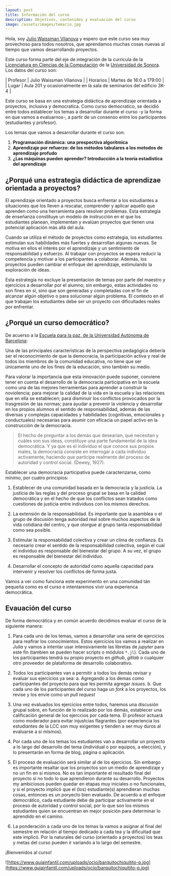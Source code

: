 ```yaml
---
layout: post
title: Información del curso
description: Objetivos, contenidos y evaluación del curso
image: /assets/images/temario.jpg
---
```


Hola, soy [Julio Waissman
Vilanova](http://mat.uson.mx/~juliowaissman/) y espero que este curso
sea muy provechoso para todos nosotros, que aprendamos muchas cosas
nuevas al tiempo que vamos desarrollando proyectos.

Este curso forma parte del eje de integración de la curricula de la
[Licenciatura en Ciencias de la Computación](http://cc.mat.uson.mx) de
la [Universidad de Sonora](http://www.uson.mx). Los datos del curso
son:

| Profesor   | Julio Waissman Vilanova                                              |
| Horarios   | Martes de 16:0 a 179:00                                              |
| Lugar      | Aula 201 y ocasionalmente en la sala de seminarios del edificio 3K-4 |

Este curso se basa en una estrategia didáctica de aprendizaje
orientada a proyectos, inclusiva y democratica. Como curso
democratico, se decidió entre todos establecer los temas a desarrollar
durante el curso -y la forma en que vamos a evaluarnos-, a partir de
un consenso entre los participantes (estudiantes y profesor).

Los temas que vamos a desarrollar durante el curso son:

1. **Programación dinámica: una prespectiva algorítmica**
2. **Aprendizaje por refuerzo: de los métodos tabulares a los metodos de aprendizaje profudo**
3. **¿Las máquinas pueden aprender? Introducción a la teoría estadística del aprendizaje**

## ¿Porqué una estrategia didáctica de aprendizae orientada a proyectos?

El aprendizaje orientado a proyectos busca enfrentar a los estudiantes
a situaciones que los lleven a rescatar, comprender y aplicar aquello
que aprenden como una herramienta para resolver problemas. Esta
estrategia de enseñanza constituye un modelo de instrucción en el que
los estudiantes planean, implementan y evalúan proyectos que tienen
una potencial aplicación más allá del aula.

Cuando se utiliza el método de proyectos como estrategia, los
estudiantes estimulan sus habilidades más fuertes y desarrollan
algunas nuevas. Se motiva en ellos el interés por el aprendizaje y un
sentimiento de responsabilidad y esfuerzo. Al trabajar con proyectos
se espera reducir la competencia y motivar a los participantes a
colaborar. Además, los proyectos pueden cambiar el enfoque del
aprendizaje, estimulando la exploración de ideas.

Esta estrategia no excluye la presentacion de temas por parte del
maestro y ejercicios a desarrollar por el alumno; sin embargo, estas
actividades no son fines en sí, sino que son generadas y completadas
con el fin de alcanzar algún objetivo o para solucionar algún
problema. El contexto en el que trabajan los estudiantes debe ser un
proyecto con dificultades reales por enfrentar.

## ¿Porqué un curso democrático?

De acuerso a la [Escuela para la paz, de la Universidad Autónoma de
Barcelona](http://escolapau.uab.cat/index.php?lang=es):

Una de las principales características de la perspectiva pedagógica
debería ser el reconocimiento de que la democracia, la participación
activa y real de todos los miembros de la comunidad educativa, no
tiene que ser únicamente uno de los fines de la educación, sino
también su medio.

Para valorar la importancia que esta innovación puede suponer,
conviene tener en cuenta el desarrollo de la democracia participativa
en la escuela como una de las mejores herramientas para aprender a
construir la noviolencia; para mejorar la calidad de la vida en la
escuela y las relaciones que en ella se establecen; para disminuir los
conflictos provocados por la trasgresión de las normas; para ayudar a
prevenir la violencia y desarrollar en los propios alumnos el sentido
de responsabilidad, además de las diversas y complejas capacidades y
habilidades (cognitivas, emocionales y conductuales) necesarias para
asumir con eficacia un papel activo en la construcción de la
democracia.

> El hecho de preguntar a los demás que desearían, qué necesitan y
> cuáles son sus ideas, constituye una parte fundamental de la idea
> democrática. Y ya que es el individuo el que conoce sus propios
> males, la democracia consiste en interrogar a cada individuo
> activamente, haciendo que participe realmente del proceso de
> autoridad y control social. (Dewey, 1927).

Establecer una democracia participativa puede caracterizarse, como
mínimo, por cuatro principios:

1. Establecer de una comunidad basada en la democracia y la
   justicia. La justicia de las reglas y del proceso grupal se basa en
   la calidad democrática y en el hecho de que los conflictos sean
   tratados como cuestiones de justicia entre individuos con los
   mismos derechos.

2. La extensión de la responsabilidad. Es importante que la asamblea o
   el grupo de discusión tenga autoridad real sobre muchos aspectos de
   la vida cotidiana del centro, y que otorgue al grupo tanta
   responsabilidad como sea posible.

3. Estimular la responsabilidad colectiva y crear un clima de
   confianza. Es necesario crear el sentido de la responsabilidad
   colectiva, según el cual el individuo es responsable del bienestar
   del grupo. A su vez, el grupo es responsable del bienestar del
   individuo.

4. Desarrollar el concepto de autoridad como aquella capacidad para
   intervenir y resolver los conflictos de forma justa.

Vamos a ver como funciona este experimento en una comunidad tán
pequeña como es el curso e intentaremos vivir una experienca
democrática.

## Evauación del curso

De forma democrática y en común acuerdo decidimos evaluar el curso de
la siguiente manera:

1. Para cada uno de los temas, vamos a desarrollar una serie de
   ejercicios para reafirar los conocimientos. Estos ejercicios los
   vamos a realizar en *Julia* y vamos a intentar usar intensivamente
   las libretas de *jupyter* para este fin (tambien se pueden hacer
   scripts o módulos `*.jl`). Cada uno de los participantes tendrá su
   propio proyecto en *github*, *gitlab* o cualquier otro proveedor de
   plataforma de desarrollo colaborativo.

2. Todos los participantes van a permitir a todos los demás revisar y
  evaluar sus ejercicios ya sea: a. Agregando a los demas como
  participantes del proyecto para que les permita agregar *issues*.
  b. Que cada uno de los participantes del curso haga un *fork* a los
  proyectos, los revise y los envíe como un *pull request*

3. Una vez evaluados los ejercicios entre todos, haremos una discusión
   grupal sobre, en función de lo realizado por los demás, establecer
   una calificación general de los ejerccios por cada tema. El
   profesor actuará como moderador para evitar injustcias flagrantes
   (por experiencia los estudiantes de la LCC son muy exigentes y
   tienden a ser muy duros al evaluarse a si mísmos).

4. Por cada uno de los temas los estudiantes van a desarrollar un
   proyecto a lo largo del desarrollo del tema (individual o por
   equipos, a elección), y lo presentarán en forma de blog, página o
   aplicación.

5. El proceso de evaluación será similar al de los ejercicios. Sin
   embargo es importante resaltar que los proyectos son un medio de
   aprendizaje y no un fin en sí mismos. No es tan importante el
   resultado final del proyecto si no todo lo que aprendieron durante
   su desarrollo. Proyectos my ambiciosos pueden quedar en etapas muy
   iniciales o no funcionales, y si el proyecto implicó que el (los)
   estudiante(s) aprendieran muchas cosas, entonces es un poryecto
   bien evaluado. De acuerdo a el enfoque democrático, cada estudiante
   debe de participar activamente en el proceso de autoridad y control
   social, por lo que son los mismos estudiantes quien se encuentran
   en mejor posición para determinar lo aprendido en el camino.

6. La ponderación a cada uno de los temas la vamos a asignar al final
   del semestre en relación al tiempo dedicado a cada tea y la
   dificultad que este implicó. Por la naturales del curso (orientado
   a proyectos) los teas y metas del curso pueden ir variando a lo
   largo del semestre.

¡Bienvenidos al curso!

![https://www.guiainfantil.com/uploads/ocio/barquitochiquitito-p.jpg](https://www.guiainfantil.com/uploads/ocio/barquitochiquitito-p.jpg)
